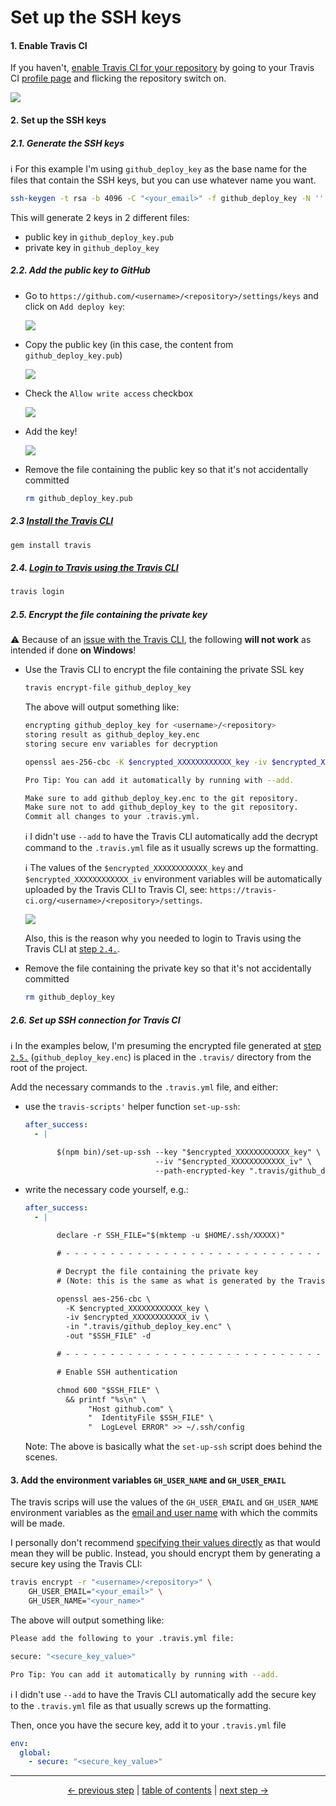 # Set up the SSH keys

#### 1. Enable Travis CI

If you haven't, [enable Travis CI for your
repository](https://docs.travis-ci.com/user/getting-started/#To-get-started-with-Travis-CI%3A)
by going to your Travis CI [profile page](https://travis-ci.org/profile)
and flicking the repository switch on.

![](https://cloud.githubusercontent.com/assets/1223565/12536703/4f9161ae-c2b5-11e5-904c-e11f561e8b6f.gif)

#### 2. Set up the SSH keys

##### 2.1. Generate the SSH keys

:information_source: For this example I'm using `github_deploy_key` as
the base name for the files that contain the SSH keys, but you can use
whatever name you want.

```bash
ssh-keygen -t rsa -b 4096 -C "<your_email>" -f github_deploy_key -N ''
```

This will generate 2 keys in 2 different files:

* public key in `github_deploy_key.pub`
* private key in `github_deploy_key`

##### 2.2. Add the public key to GitHub

* Go to `https://github.com/<username>/<repository>/settings/keys`
  and click on `Add deploy key`:

  ![](https://cloud.githubusercontent.com/assets/1223565/12536786/6e2b6e7c-c2b8-11e5-89ba-2b1a8403d90b.png)

* Copy the public key (in this case, the content from
  `github_deploy_key.pub`)

  ![](https://cloud.githubusercontent.com/assets/1223565/12891702/5c643cb6-ce91-11e5-8b24-1152f6b41c6e.png)

* Check the `Allow write access` checkbox

  ![](https://cloud.githubusercontent.com/assets/1223565/12537188/b687d6e8-c2c1-11e5-843e-0585334bf780.png)

* Add the key!

  ![](https://cloud.githubusercontent.com/assets/1223565/12902618/ec901010-ceca-11e5-90ac-a502f9962989.png)

* Remove the file containing the public key so that it's not
  accidentally committed

  ```bash
  rm github_deploy_key.pub
  ```

##### 2.3 [Install the Travis CLI](https://docs.travis-ci.com/user/encryption-keys/#Usage)

```bash
gem install travis
```

##### 2.4. [Login to Travis using the Travis CLI](https://docs.travis-ci.com/user/encrypting-files#Preparation)

```bash
travis login
```

##### 2.5. Encrypt the file containing the private key

:warning: Because of an [issue with the Travis
CLI](https://github.com/travis-ci/travis-ci/issues/4746), the following
**will not work** as intended if done **on Windows**!

* Use the Travis CLI to encrypt the file containing the private SSL key

  ```bash
  travis encrypt-file github_deploy_key
  ```

  The above will output something like:

  ```bash
  encrypting github_deploy_key for <username>/<repository>
  storing result as github_deploy_key.enc
  storing secure env variables for decryption

  openssl aes-256-cbc -K $encrypted_XXXXXXXXXXXX_key -iv $encrypted_XXXXXXXXXXXX_iv -in github_deploy_key.enc -out github_deploy_key -d

  Pro Tip: You can add it automatically by running with --add.

  Make sure to add github_deploy_key.enc to the git repository.
  Make sure not to add github_deploy_key to the git repository.
  Commit all changes to your .travis.yml.
  ```

  :information_source: I didn't use `--add` to have the Travis CLI
  automatically add the decrypt command to the `.travis.yml` file as
  it usually screws up the formatting.

  :information_source: The values of the `$encrypted_XXXXXXXXXXXX_key`
  and `$encrypted_XXXXXXXXXXXX_iv` environment variables will be
  automatically uploaded by the Travis CLI to Travis CI, see:
  `https://travis-ci.org/<username>/<repository>/settings`.

  ![](https://cloud.githubusercontent.com/assets/1223565/12903066/89ff92d8-cecd-11e5-970e-2f5a6fb2d230.png)

  Also, this is the reason why you needed to login to Travis using the
  Travis CLI at [step `2.4.`](#24-login-to-travis-using-the-travis-cli).


* Remove the file containing the private key so that it's not
  accidentally committed

  ```bash
  rm github_deploy_key
  ```

##### 2.6. Set up SSH connection for Travis CI

:information_source: In the examples below, I'm presuming the encrypted
file generated at [step `2.5.`](#25-encrypt-the-file-containing-the-private-key)
(`github_deploy_key.enc`) is placed in the `.travis/` directory from the
root of the project.

Add the necessary commands to the `.travis.yml` file, and either:

* use the `travis-scripts'` helper function `set-up-ssh`:

  ```yml
  after_success:
    - |

         $(npm bin)/set-up-ssh --key "$encrypted_XXXXXXXXXXXX_key" \
                               --iv "$encrypted_XXXXXXXXXXXX_iv" \
                               --path-encrypted-key ".travis/github_deploy_key.enc"
  ```

* write the necessary code yourself, e.g.:

  ```yml
  after_success:
    - |

         declare -r SSH_FILE="$(mktemp -u $HOME/.ssh/XXXXX)"

         # - - - - - - - - - - - - - - - - - - - - - - - - - - - - - - - - - - -

         # Decrypt the file containing the private key
         # (Note: this is the same as what is generated by the Travis CLI at step 2.5)

         openssl aes-256-cbc \
           -K $encrypted_XXXXXXXXXXXX_key \
           -iv $encrypted_XXXXXXXXXXXX_iv \
           -in ".travis/github_deploy_key.enc" \
           -out "$SSH_FILE" -d

         # - - - - - - - - - - - - - - - - - - - - - - - - - - - - - - - - - - -

         # Enable SSH authentication

         chmod 600 "$SSH_FILE" \
           && printf "%s\n" \
                "Host github.com" \
                "  IdentityFile $SSH_FILE" \
                "  LogLevel ERROR" >> ~/.ssh/config
  ```

  Note: The above is basically what the `set-up-ssh` script does behind
the scenes.


#### 3. Add the environment variables `GH_USER_NAME` and `GH_USER_EMAIL`

The travis scrips will use the values of the `GH_USER_EMAIL` and
`GH_USER_NAME` environment variables as the [email and user
name](https://git-scm.com/book/en/v2/Getting-Started-First-Time-Git-Setup#Your-Identity)
with which the commits will be made.

I personally don't recommend [specifying their values
directly](https://docs.travis-ci.com/user/environment-variables/#Defining-Variables-in-.travis.yml)
as that would mean they will be public. Instead, you should encrypt
them by generating a secure key using the Travis CLI:

```bash
travis encrypt -r "<username>/<repository>" \
    GH_USER_EMAIL="<your_email>" \
    GH_USER_NAME="<your_name>"
```

The above will output something like:

```bash
Please add the following to your .travis.yml file:

secure: "<secure_key_value>"

Pro Tip: You can add it automatically by running with --add.
```

:information_source: I didn't use `--add` to have the Travis CLI
automatically add the secure key to the `.travis.yml` file as that
usually screws up the formatting.

Then, once you have the secure key, add it to your `.travis.yml` file

```yml
env:
  global:
    - secure: "<secure_key_value>"
```

---

<div align="center">
    <a href="install.md">← previous step</a> |
    <a href="../README.md#usage">table of contents</a> |
    <a href="usage.md">next step →</a>
</div>
